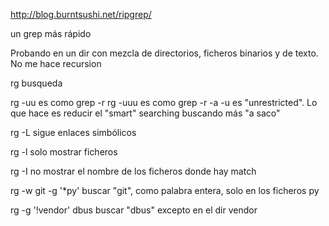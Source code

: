 http://blog.burntsushi.net/ripgrep/

un grep más rápido

Probando en un dir con mezcla de directorios, ficheros binarios y de texto. No me hace recursion

rg busqueda


rg -uu es como grep -r
rg -uuu es como grep -r -a
-u es "unrestricted". Lo que hace es reducir el "smart" searching buscando más "a saco"

rg -L
  sigue enlaces simbólicos

rg -l
  solo mostrar ficheros

rg -I
  no mostrar el nombre de los ficheros donde hay match


rg -w git -g '*py'
  buscar "git", como palabra entera, solo en los ficheros py

rg -g '!vendor' dbus
  buscar "dbus" excepto en el dir vendor
